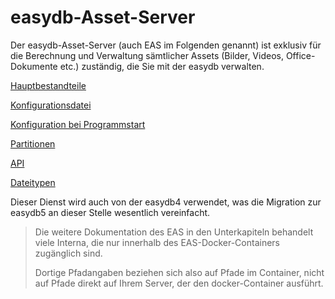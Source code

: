 easydb-Asset-Server
===================

Der easydb-Asset-Server (auch EAS im Folgenden genannt) ist exklusiv für
die Berechnung und Verwaltung sämtlicher Assets (Bilder, Videos,
Office-Dokumente etc.) zuständig, die Sie mit der easydb verwalten.

[Hauptbestandteile](installation/installation.html)

[Konfigurationsdatei](conf/conf.html)

[Konfiguration bei Programmstart](initconf/initconf.html)

[Partitionen](partitions/partitions.html)

[API](api/api.html)

[Dateitypen](filetypes/filetypes.html)

Dieser Dienst wird auch von der easydb4 verwendet, was die Migration zur
easydb5 an dieser Stelle wesentlich vereinfacht.

> Die weitere Dokumentation des EAS in den Unterkapiteln behandelt viele Interna, die nur innerhalb des EAS-Docker-Containers zugänglich sind.
>
> Dortige Pfadangaben beziehen sich also auf Pfade im Container, nicht auf Pfade direkt auf Ihrem Server, der den docker-Container ausführt.
